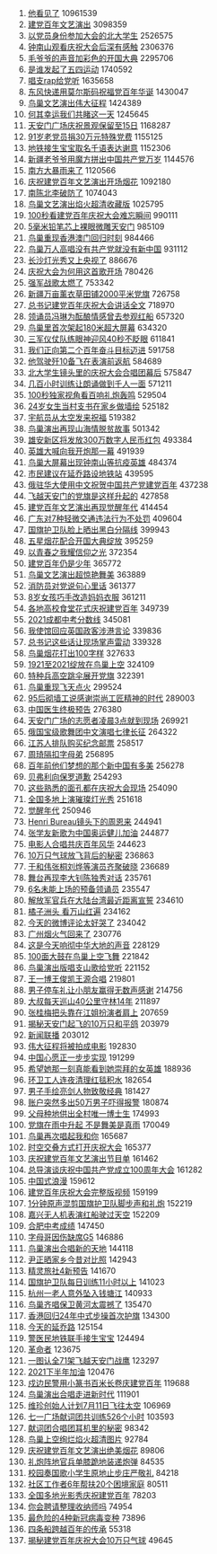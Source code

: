 1. [他看见了](https://s.weibo.com/weibo?q=%23%E4%BB%96%E7%9C%8B%E8%A7%81%E4%BA%86%23&Refer=top) 10961539
1. [建党百年文艺演出](https://s.weibo.com/weibo?q=%23%E5%BB%BA%E5%85%9A%E7%99%BE%E5%B9%B4%E6%96%87%E8%89%BA%E6%BC%94%E5%87%BA%23&Refer=top) 3098359
1. [以党员身份参加大会的北大学生](https://s.weibo.com/weibo?q=%23%E4%BB%A5%E5%85%9A%E5%91%98%E8%BA%AB%E4%BB%BD%E5%8F%82%E5%8A%A0%E5%A4%A7%E4%BC%9A%E7%9A%84%E5%8C%97%E5%A4%A7%E5%AD%A6%E7%94%9F%23&Refer=top) 2526575
1. [钟南山观看庆祝大会后深有感触](https://s.weibo.com/weibo?q=%23%E9%92%9F%E5%8D%97%E5%B1%B1%E8%A7%82%E7%9C%8B%E5%BA%86%E7%A5%9D%E5%A4%A7%E4%BC%9A%E5%90%8E%E6%B7%B1%E6%9C%89%E6%84%9F%E8%A7%A6%23&Refer=top) 2306376
1. [毛爷爷的声音加彩色的开国大典](https://s.weibo.com/weibo?q=%23%E6%AF%9B%E7%88%B7%E7%88%B7%E7%9A%84%E5%A3%B0%E9%9F%B3%E5%8A%A0%E5%BD%A9%E8%89%B2%E7%9A%84%E5%BC%80%E5%9B%BD%E5%A4%A7%E5%85%B8%23&Refer=top) 2295706
1. [是谁发起了五四运动](https://s.weibo.com/weibo?q=%23%E6%98%AF%E8%B0%81%E5%8F%91%E8%B5%B7%E4%BA%86%E4%BA%94%E5%9B%9B%E8%BF%90%E5%8A%A8%23&Refer=top) 1740592
1. [唱支rap给党听](https://s.weibo.com/weibo?q=%23%E5%94%B1%E6%94%AFrap%E7%BB%99%E5%85%9A%E5%90%AC%23&Refer=top) 1635658
1. [东风快递用莫尔斯码祝福党百年华诞](https://s.weibo.com/weibo?q=%23%E4%B8%9C%E9%A3%8E%E5%BF%AB%E9%80%92%E7%94%A8%E8%8E%AB%E5%B0%94%E6%96%AF%E7%A0%81%E7%A5%9D%E7%A6%8F%E5%85%9A%E7%99%BE%E5%B9%B4%E5%8D%8E%E8%AF%9E%23&Refer=top) 1430047
1. [鸟巢文艺演出伟大征程](https://s.weibo.com/weibo?q=%23%E9%B8%9F%E5%B7%A2%E6%96%87%E8%89%BA%E6%BC%94%E5%87%BA%E4%BC%9F%E5%A4%A7%E5%BE%81%E7%A8%8B%23&Refer=top) 1424389
1. [何其幸运我们共睹这一天](https://s.weibo.com/weibo?q=%23%E4%BD%95%E5%85%B6%E5%B9%B8%E8%BF%90%E6%88%91%E4%BB%AC%E5%85%B1%E7%9D%B9%E8%BF%99%E4%B8%80%E5%A4%A9%23&Refer=top) 1245645
1. [天安门广场庆祝景观保留至15日](https://s.weibo.com/weibo?q=%23%E5%A4%A9%E5%AE%89%E9%97%A8%E5%B9%BF%E5%9C%BA%E5%BA%86%E7%A5%9D%E6%99%AF%E8%A7%82%E4%BF%9D%E7%95%99%E8%87%B315%E6%97%A5%23&Refer=top) 1168287
1. [91岁老党员捐30万元特殊党费](https://s.weibo.com/weibo?q=%2391%E5%B2%81%E8%80%81%E5%85%9A%E5%91%98%E6%8D%9030%E4%B8%87%E5%85%83%E7%89%B9%E6%AE%8A%E5%85%9A%E8%B4%B9%23&Refer=top) 1155125
1. [地铁接生宝宝取名千语表达谢意](https://s.weibo.com/weibo?q=%23%E5%9C%B0%E9%93%81%E6%8E%A5%E7%94%9F%E5%AE%9D%E5%AE%9D%E5%8F%96%E5%90%8D%E5%8D%83%E8%AF%AD%E8%A1%A8%E8%BE%BE%E8%B0%A2%E6%84%8F%23&Refer=top) 1152306
1. [新疆老爷爷用魔方拼出中国共产党万岁](https://s.weibo.com/weibo?q=%23%E6%96%B0%E7%96%86%E8%80%81%E7%88%B7%E7%88%B7%E7%94%A8%E9%AD%94%E6%96%B9%E6%8B%BC%E5%87%BA%E4%B8%AD%E5%9B%BD%E5%85%B1%E4%BA%A7%E5%85%9A%E4%B8%87%E5%B2%81%23&Refer=top) 1144576
1. [南方大暴雨来了](https://s.weibo.com/weibo?q=%23%E5%8D%97%E6%96%B9%E5%A4%A7%E6%9A%B4%E9%9B%A8%E6%9D%A5%E4%BA%86%23&Refer=top) 1120566
1. [庆祝建党百年文艺演出开场烟花](https://s.weibo.com/weibo?q=%23%E5%BA%86%E7%A5%9D%E5%BB%BA%E5%85%9A%E7%99%BE%E5%B9%B4%E6%96%87%E8%89%BA%E6%BC%94%E5%87%BA%E5%BC%80%E5%9C%BA%E7%83%9F%E8%8A%B1%23&Refer=top) 1092180
1. [南陈北李破防了](https://s.weibo.com/weibo?q=%23%E5%8D%97%E9%99%88%E5%8C%97%E6%9D%8E%E7%A0%B4%E9%98%B2%E4%BA%86%23&Refer=top) 1074043
1. [鸟巢文艺演出焰火超清收藏版](https://s.weibo.com/weibo?q=%23%E9%B8%9F%E5%B7%A2%E6%96%87%E8%89%BA%E6%BC%94%E5%87%BA%E7%84%B0%E7%81%AB%E8%B6%85%E6%B8%85%E6%94%B6%E8%97%8F%E7%89%88%23&Refer=top) 1025795
1. [100秒看建党百年庆祝大会难忘瞬间](https://s.weibo.com/weibo?q=%23100%E7%A7%92%E7%9C%8B%E5%BB%BA%E5%85%9A%E7%99%BE%E5%B9%B4%E5%BA%86%E7%A5%9D%E5%A4%A7%E4%BC%9A%E9%9A%BE%E5%BF%98%E7%9E%AC%E9%97%B4%23&Refer=top) 990111
1. [5毫米铅笔芯上裸眼微雕天安门](https://s.weibo.com/weibo?q=%235%E6%AF%AB%E7%B1%B3%E9%93%85%E7%AC%94%E8%8A%AF%E4%B8%8A%E8%A3%B8%E7%9C%BC%E5%BE%AE%E9%9B%95%E5%A4%A9%E5%AE%89%E9%97%A8%23&Refer=top) 985109
1. [鸟巢重现香港澳门回归时刻](https://s.weibo.com/weibo?q=%23%E9%B8%9F%E5%B7%A2%E9%87%8D%E7%8E%B0%E9%A6%99%E6%B8%AF%E6%BE%B3%E9%97%A8%E5%9B%9E%E5%BD%92%E6%97%B6%E5%88%BB%23&Refer=top) 984466
1. [鸟巢万人高唱没有共产党就没有新中国](https://s.weibo.com/weibo?q=%23%E9%B8%9F%E5%B7%A2%E4%B8%87%E4%BA%BA%E9%AB%98%E5%94%B1%E6%B2%A1%E6%9C%89%E5%85%B1%E4%BA%A7%E5%85%9A%E5%B0%B1%E6%B2%A1%E6%9C%89%E6%96%B0%E4%B8%AD%E5%9B%BD%23&Refer=top) 931112
1. [长沙灯光秀又上央视了](https://s.weibo.com/weibo?q=%23%E9%95%BF%E6%B2%99%E7%81%AF%E5%85%89%E7%A7%80%E5%8F%88%E4%B8%8A%E5%A4%AE%E8%A7%86%E4%BA%86%23&Refer=top) 886676
1. [庆祝大会为何用这首歌开场](https://s.weibo.com/weibo?q=%23%E5%BA%86%E7%A5%9D%E5%A4%A7%E4%BC%9A%E4%B8%BA%E4%BD%95%E7%94%A8%E8%BF%99%E9%A6%96%E6%AD%8C%E5%BC%80%E5%9C%BA%23&Refer=top) 780426
1. [强军战歌太燃了](https://s.weibo.com/weibo?q=%23%E5%BC%BA%E5%86%9B%E6%88%98%E6%AD%8C%E5%A4%AA%E7%87%83%E4%BA%86%23&Refer=top) 753342
1. [新疆万亩薰衣草田铺2000平米党旗](https://s.weibo.com/weibo?q=%23%E6%96%B0%E7%96%86%E4%B8%87%E4%BA%A9%E8%96%B0%E8%A1%A3%E8%8D%89%E7%94%B0%E9%93%BA2000%E5%B9%B3%E7%B1%B3%E5%85%9A%E6%97%97%23&Refer=top) 726758
1. [总书记建党百年庆祝大会讲话全文](https://s.weibo.com/weibo?q=%23%E6%80%BB%E4%B9%A6%E8%AE%B0%E5%BB%BA%E5%85%9A%E7%99%BE%E5%B9%B4%E5%BA%86%E7%A5%9D%E5%A4%A7%E4%BC%9A%E8%AE%B2%E8%AF%9D%E5%85%A8%E6%96%87%23&Refer=top) 718970
1. [领诵员冯琳为酝酿情感曾去参观红船](https://s.weibo.com/weibo?q=%23%E9%A2%86%E8%AF%B5%E5%91%98%E5%86%AF%E7%90%B3%E4%B8%BA%E9%85%9D%E9%85%BF%E6%83%85%E6%84%9F%E6%9B%BE%E5%8E%BB%E5%8F%82%E8%A7%82%E7%BA%A2%E8%88%B9%23&Refer=top) 657320
1. [鸟巢里首次架起180米超大屏幕](https://s.weibo.com/weibo?q=%23%E9%B8%9F%E5%B7%A2%E9%87%8C%E9%A6%96%E6%AC%A1%E6%9E%B6%E8%B5%B7180%E7%B1%B3%E8%B6%85%E5%A4%A7%E5%B1%8F%E5%B9%95%23&Refer=top) 634320
1. [三军仪仗队练眼神迎风40秒不眨眼](https://s.weibo.com/weibo?q=%23%E4%B8%89%E5%86%9B%E4%BB%AA%E4%BB%97%E9%98%9F%E7%BB%83%E7%9C%BC%E7%A5%9E%E8%BF%8E%E9%A3%8E40%E7%A7%92%E4%B8%8D%E7%9C%A8%E7%9C%BC%23&Refer=top) 611841
1. [我们正向第二个百年奋斗目标迈进](https://s.weibo.com/weibo?q=%23%E6%88%91%E4%BB%AC%E6%AD%A3%E5%90%91%E7%AC%AC%E4%BA%8C%E4%B8%AA%E7%99%BE%E5%B9%B4%E5%A5%8B%E6%96%97%E7%9B%AE%E6%A0%87%E8%BF%88%E8%BF%9B%23&Refer=top) 591758
1. [他驾驶歼10备飞在表演前返航](https://s.weibo.com/weibo?q=%23%E4%BB%96%E9%A9%BE%E9%A9%B6%E6%AD%BC10%E5%A4%87%E9%A3%9E%E5%9C%A8%E8%A1%A8%E6%BC%94%E5%89%8D%E8%BF%94%E8%88%AA%23&Refer=top) 584689
1. [北大学生镜头里的庆祝大会合唱团幕后](https://s.weibo.com/weibo?q=%23%E5%8C%97%E5%A4%A7%E5%AD%A6%E7%94%9F%E9%95%9C%E5%A4%B4%E9%87%8C%E7%9A%84%E5%BA%86%E7%A5%9D%E5%A4%A7%E4%BC%9A%E5%90%88%E5%94%B1%E5%9B%A2%E5%B9%95%E5%90%8E%23&Refer=top) 575847
1. [几百小时训练让朗诵做到千人一面](https://s.weibo.com/weibo?q=%23%E5%87%A0%E7%99%BE%E5%B0%8F%E6%97%B6%E8%AE%AD%E7%BB%83%E8%AE%A9%E6%9C%97%E8%AF%B5%E5%81%9A%E5%88%B0%E5%8D%83%E4%BA%BA%E4%B8%80%E9%9D%A2%23&Refer=top) 571211
1. [100秒独家视角看百响礼炮轰鸣](https://s.weibo.com/weibo?q=%23100%E7%A7%92%E7%8B%AC%E5%AE%B6%E8%A7%86%E8%A7%92%E7%9C%8B%E7%99%BE%E5%93%8D%E7%A4%BC%E7%82%AE%E8%BD%B0%E9%B8%A3%23&Refer=top) 529504
1. [24岁女生当村支书在家乡做墙绘](https://s.weibo.com/weibo?q=%2324%E5%B2%81%E5%A5%B3%E7%94%9F%E5%BD%93%E6%9D%91%E6%94%AF%E4%B9%A6%E5%9C%A8%E5%AE%B6%E4%B9%A1%E5%81%9A%E5%A2%99%E7%BB%98%23&Refer=top) 525182
1. [宇航员从太空发来祝福](https://s.weibo.com/weibo?q=%23%E5%AE%87%E8%88%AA%E5%91%98%E4%BB%8E%E5%A4%AA%E7%A9%BA%E5%8F%91%E6%9D%A5%E7%A5%9D%E7%A6%8F%23&Refer=top) 519382
1. [鸟巢演出再现山海情脱贫故事](https://s.weibo.com/weibo?q=%23%E9%B8%9F%E5%B7%A2%E6%BC%94%E5%87%BA%E5%86%8D%E7%8E%B0%E5%B1%B1%E6%B5%B7%E6%83%85%E8%84%B1%E8%B4%AB%E6%95%85%E4%BA%8B%23&Refer=top) 501342
1. [雄安新区将发放300万数字人民币红包](https://s.weibo.com/weibo?q=%23%E9%9B%84%E5%AE%89%E6%96%B0%E5%8C%BA%E5%B0%86%E5%8F%91%E6%94%BE300%E4%B8%87%E6%95%B0%E5%AD%97%E4%BA%BA%E6%B0%91%E5%B8%81%E7%BA%A2%E5%8C%85%23&Refer=top) 493384
1. [英雄大喊向我开炮那一幕](https://s.weibo.com/weibo?q=%23%E8%8B%B1%E9%9B%84%E5%A4%A7%E5%96%8A%E5%90%91%E6%88%91%E5%BC%80%E7%82%AE%E9%82%A3%E4%B8%80%E5%B9%95%23&Refer=top) 491939
1. [鸟巢大屏幕出现钟南山等抗疫英雄](https://s.weibo.com/weibo?q=%23%E9%B8%9F%E5%B7%A2%E5%A4%A7%E5%B1%8F%E5%B9%95%E5%87%BA%E7%8E%B0%E9%92%9F%E5%8D%97%E5%B1%B1%E7%AD%89%E6%8A%97%E7%96%AB%E8%8B%B1%E9%9B%84%23&Refer=top) 484374
1. [市民建议在延乔路设地铁站](https://s.weibo.com/weibo?q=%23%E5%B8%82%E6%B0%91%E5%BB%BA%E8%AE%AE%E5%9C%A8%E5%BB%B6%E4%B9%94%E8%B7%AF%E8%AE%BE%E5%9C%B0%E9%93%81%E7%AB%99%23&Refer=top) 439595
1. [俄驻华大使用中文祝贺中国共产党建党百年](https://s.weibo.com/weibo?q=%23%E4%BF%84%E9%A9%BB%E5%8D%8E%E5%A4%A7%E4%BD%BF%E7%94%A8%E4%B8%AD%E6%96%87%E7%A5%9D%E8%B4%BA%E4%B8%AD%E5%9B%BD%E5%85%B1%E4%BA%A7%E5%85%9A%E5%BB%BA%E5%85%9A%E7%99%BE%E5%B9%B4%23&Refer=top) 437238
1. [飞越天安门的党旗是这样升起的](https://s.weibo.com/weibo?q=%23%E9%A3%9E%E8%B6%8A%E5%A4%A9%E5%AE%89%E9%97%A8%E7%9A%84%E5%85%9A%E6%97%97%E6%98%AF%E8%BF%99%E6%A0%B7%E5%8D%87%E8%B5%B7%E7%9A%84%23&Refer=top) 427858
1. [建党百年文艺演出再现觉醒年代](https://s.weibo.com/weibo?q=%23%E5%BB%BA%E5%85%9A%E7%99%BE%E5%B9%B4%E6%96%87%E8%89%BA%E6%BC%94%E5%87%BA%E5%86%8D%E7%8E%B0%E8%A7%89%E9%86%92%E5%B9%B4%E4%BB%A3%23&Refer=top) 414454
1. [广东对7种轻微交通违法行为不处罚](https://s.weibo.com/weibo?q=%23%E5%B9%BF%E4%B8%9C%E5%AF%B97%E7%A7%8D%E8%BD%BB%E5%BE%AE%E4%BA%A4%E9%80%9A%E8%BF%9D%E6%B3%95%E8%A1%8C%E4%B8%BA%E4%B8%8D%E5%A4%84%E7%BD%9A%23&Refer=top) 409604
1. [国旗护卫队脸上晒出黑白分隔线](https://s.weibo.com/weibo?q=%23%E5%9B%BD%E6%97%97%E6%8A%A4%E5%8D%AB%E9%98%9F%E8%84%B8%E4%B8%8A%E6%99%92%E5%87%BA%E9%BB%91%E7%99%BD%E5%88%86%E9%9A%94%E7%BA%BF%23&Refer=top) 399943
1. [五星烟花配合开国大典绽放](https://s.weibo.com/weibo?q=%23%E4%BA%94%E6%98%9F%E7%83%9F%E8%8A%B1%E9%85%8D%E5%90%88%E5%BC%80%E5%9B%BD%E5%A4%A7%E5%85%B8%E7%BB%BD%E6%94%BE%23&Refer=top) 395259
1. [以青春之我耀信仰之光](https://s.weibo.com/weibo?q=%23%E4%BB%A5%E9%9D%92%E6%98%A5%E4%B9%8B%E6%88%91%E8%80%80%E4%BF%A1%E4%BB%B0%E4%B9%8B%E5%85%89%23&Refer=top) 372354
1. [建党百年仍是少年](https://s.weibo.com/weibo?q=%23%E5%BB%BA%E5%85%9A%E7%99%BE%E5%B9%B4%E4%BB%8D%E6%98%AF%E5%B0%91%E5%B9%B4%23&Refer=top) 365772
1. [鸟巢文艺演出超惊艳舞美](https://s.weibo.com/weibo?q=%23%E9%B8%9F%E5%B7%A2%E6%96%87%E8%89%BA%E6%BC%94%E5%87%BA%E8%B6%85%E6%83%8A%E8%89%B3%E8%88%9E%E7%BE%8E%23&Refer=top) 363889
1. [消防员对党说句心里话](https://s.weibo.com/weibo?q=%E6%B6%88%E9%98%B2%E5%91%98%E5%AF%B9%E5%85%9A%E8%AF%B4%E5%8F%A5%E5%BF%83%E9%87%8C%E8%AF%9D&Refer=top) 361377
1. [8岁女孩巧手改造妈妈衣服](https://s.weibo.com/weibo?q=%238%E5%B2%81%E5%A5%B3%E5%AD%A9%E5%B7%A7%E6%89%8B%E6%94%B9%E9%80%A0%E5%A6%88%E5%A6%88%E8%A1%A3%E6%9C%8D%23&Refer=top) 361211
1. [各地高校食堂花式庆祝建党百年](https://s.weibo.com/weibo?q=%23%E5%90%84%E5%9C%B0%E9%AB%98%E6%A0%A1%E9%A3%9F%E5%A0%82%E8%8A%B1%E5%BC%8F%E5%BA%86%E7%A5%9D%E5%BB%BA%E5%85%9A%E7%99%BE%E5%B9%B4%23&Refer=top) 349739
1. [2021成都中考分数线](https://s.weibo.com/weibo?q=2021%E6%88%90%E9%83%BD%E4%B8%AD%E8%80%83%E5%88%86%E6%95%B0%E7%BA%BF&Refer=top) 345081
1. [我使馆回应英国政客涉港言论](https://s.weibo.com/weibo?q=%23%E6%88%91%E4%BD%BF%E9%A6%86%E5%9B%9E%E5%BA%94%E8%8B%B1%E5%9B%BD%E6%94%BF%E5%AE%A2%E6%B6%89%E6%B8%AF%E8%A8%80%E8%AE%BA%23&Refer=top) 339836
1. [总书记这些话让现场掌声雷动](https://s.weibo.com/weibo?q=%23%E6%80%BB%E4%B9%A6%E8%AE%B0%E8%BF%99%E4%BA%9B%E8%AF%9D%E8%AE%A9%E7%8E%B0%E5%9C%BA%E6%8E%8C%E5%A3%B0%E9%9B%B7%E5%8A%A8%23&Refer=top) 339328
1. [鸟巢烟花打出100字样](https://s.weibo.com/weibo?q=%23%E9%B8%9F%E5%B7%A2%E7%83%9F%E8%8A%B1%E6%89%93%E5%87%BA100%E5%AD%97%E6%A0%B7%23&Refer=top) 327633
1. [1921至2021绽放在鸟巢上空](https://s.weibo.com/weibo?q=%231921%E8%87%B32021%E7%BB%BD%E6%94%BE%E5%9C%A8%E9%B8%9F%E5%B7%A2%E4%B8%8A%E7%A9%BA%23&Refer=top) 324109
1. [特种兵高空跳伞展开党旗](https://s.weibo.com/weibo?q=%23%E7%89%B9%E7%A7%8D%E5%85%B5%E9%AB%98%E7%A9%BA%E8%B7%B3%E4%BC%9E%E5%B1%95%E5%BC%80%E5%85%9A%E6%97%97%23&Refer=top) 322391
1. [鸟巢重现飞天点火](https://s.weibo.com/weibo?q=%23%E9%B8%9F%E5%B7%A2%E9%87%8D%E7%8E%B0%E9%A3%9E%E5%A4%A9%E7%82%B9%E7%81%AB%23&Refer=top) 299524
1. [95后砌墙工说感谢崇尚工匠精神的时代](https://s.weibo.com/weibo?q=%2395%E5%90%8E%E7%A0%8C%E5%A2%99%E5%B7%A5%E8%AF%B4%E6%84%9F%E8%B0%A2%E5%B4%87%E5%B0%9A%E5%B7%A5%E5%8C%A0%E7%B2%BE%E7%A5%9E%E7%9A%84%E6%97%B6%E4%BB%A3%23&Refer=top) 289003
1. [中国医生终极预告](https://s.weibo.com/weibo?q=%23%E4%B8%AD%E5%9B%BD%E5%8C%BB%E7%94%9F%E7%BB%88%E6%9E%81%E9%A2%84%E5%91%8A%23&Refer=top) 276380
1. [天安门广场的志愿者凌晨3点就到现场](https://s.weibo.com/weibo?q=%23%E5%A4%A9%E5%AE%89%E9%97%A8%E5%B9%BF%E5%9C%BA%E7%9A%84%E5%BF%97%E6%84%BF%E8%80%85%E5%87%8C%E6%99%A83%E7%82%B9%E5%B0%B1%E5%88%B0%E7%8E%B0%E5%9C%BA%23&Refer=top) 269921
1. [俄国宝级歌舞团中文演唱七律长征](https://s.weibo.com/weibo?q=%23%E4%BF%84%E5%9B%BD%E5%AE%9D%E7%BA%A7%E6%AD%8C%E8%88%9E%E5%9B%A2%E4%B8%AD%E6%96%87%E6%BC%94%E5%94%B1%E4%B8%83%E5%BE%8B%E9%95%BF%E5%BE%81%23&Refer=top) 264322
1. [江苏人排队购买纪念邮票](https://s.weibo.com/weibo?q=%23%E6%B1%9F%E8%8B%8F%E4%BA%BA%E6%8E%92%E9%98%9F%E8%B4%AD%E4%B9%B0%E7%BA%AA%E5%BF%B5%E9%82%AE%E7%A5%A8%23&Refer=top) 258517
1. [周琦隔扣字母弟](https://s.weibo.com/weibo?q=%23%E5%91%A8%E7%90%A6%E9%9A%94%E6%89%A3%E5%AD%97%E6%AF%8D%E5%BC%9F%23&Refer=top) 256895
1. [百年前他们梦想的那个新中国有多美](https://s.weibo.com/weibo?q=%23%E7%99%BE%E5%B9%B4%E5%89%8D%E4%BB%96%E4%BB%AC%E6%A2%A6%E6%83%B3%E7%9A%84%E9%82%A3%E4%B8%AA%E6%96%B0%E4%B8%AD%E5%9B%BD%E6%9C%89%E5%A4%9A%E7%BE%8E%23&Refer=top) 256278
1. [贝弗利向保罗道歉](https://s.weibo.com/weibo?q=%23%E8%B4%9D%E5%BC%97%E5%88%A9%E5%90%91%E4%BF%9D%E7%BD%97%E9%81%93%E6%AD%89%23&Refer=top) 254293
1. [这些熟悉的面孔都在庆祝大会现场](https://s.weibo.com/weibo?q=%23%E8%BF%99%E4%BA%9B%E7%86%9F%E6%82%89%E7%9A%84%E9%9D%A2%E5%AD%94%E9%83%BD%E5%9C%A8%E5%BA%86%E7%A5%9D%E5%A4%A7%E4%BC%9A%E7%8E%B0%E5%9C%BA%23&Refer=top) 254090
1. [全国多地上演璀璨灯光秀](https://s.weibo.com/weibo?q=%23%E5%85%A8%E5%9B%BD%E5%A4%9A%E5%9C%B0%E4%B8%8A%E6%BC%94%E7%92%80%E7%92%A8%E7%81%AF%E5%85%89%E7%A7%80%23&Refer=top) 251618
1. [觉醒年代](https://s.weibo.com/weibo?q=%E8%A7%89%E9%86%92%E5%B9%B4%E4%BB%A3&Refer=top) 250946
1. [Henri Bureau镜头下的周恩来](https://s.weibo.com/weibo?q=Henri%20Bureau%E9%95%9C%E5%A4%B4%E4%B8%8B%E7%9A%84%E5%91%A8%E6%81%A9%E6%9D%A5&Refer=top) 244941
1. [张学友新歌为中国奥运健儿加油](https://s.weibo.com/weibo?q=%23%E5%BC%A0%E5%AD%A6%E5%8F%8B%E6%96%B0%E6%AD%8C%E4%B8%BA%E4%B8%AD%E5%9B%BD%E5%A5%A5%E8%BF%90%E5%81%A5%E5%84%BF%E5%8A%A0%E6%B2%B9%23&Refer=top) 244877
1. [电影人合唱共庆百年风华](https://s.weibo.com/weibo?q=%23%E7%94%B5%E5%BD%B1%E4%BA%BA%E5%90%88%E5%94%B1%E5%85%B1%E5%BA%86%E7%99%BE%E5%B9%B4%E9%A3%8E%E5%8D%8E%23&Refer=top) 244623
1. [10万只气球放飞背后的秘密](https://s.weibo.com/weibo?q=10%E4%B8%87%E5%8F%AA%E6%B0%94%E7%90%83%E6%94%BE%E9%A3%9E%E8%83%8C%E5%90%8E%E7%9A%84%E7%A7%98%E5%AF%86&Refer=top) 236863
1. [于和伟张桐刘烨等演员齐聚破晓](https://s.weibo.com/weibo?q=%23%E4%BA%8E%E5%92%8C%E4%BC%9F%E5%BC%A0%E6%A1%90%E5%88%98%E7%83%A8%E7%AD%89%E6%BC%94%E5%91%98%E9%BD%90%E8%81%9A%E7%A0%B4%E6%99%93%23&Refer=top) 236689
1. [舞台再现李大钊陈独秀对话](https://s.weibo.com/weibo?q=%23%E8%88%9E%E5%8F%B0%E5%86%8D%E7%8E%B0%E6%9D%8E%E5%A4%A7%E9%92%8A%E9%99%88%E7%8B%AC%E7%A7%80%E5%AF%B9%E8%AF%9D%23&Refer=top) 235761
1. [6名未能上场的预备领诵员](https://s.weibo.com/weibo?q=%236%E5%90%8D%E6%9C%AA%E8%83%BD%E4%B8%8A%E5%9C%BA%E7%9A%84%E9%A2%84%E5%A4%87%E9%A2%86%E8%AF%B5%E5%91%98%23&Refer=top) 235547
1. [解放军官兵在大陆台湾最近距离宣誓](https://s.weibo.com/weibo?q=%23%E8%A7%A3%E6%94%BE%E5%86%9B%E5%AE%98%E5%85%B5%E5%9C%A8%E5%A4%A7%E9%99%86%E5%8F%B0%E6%B9%BE%E6%9C%80%E8%BF%91%E8%B7%9D%E7%A6%BB%E5%AE%A3%E8%AA%93%23&Refer=top) 234610
1. [橘子洲头 看万山红遍](https://s.weibo.com/weibo?q=%E6%A9%98%E5%AD%90%E6%B4%B2%E5%A4%B4%20%E7%9C%8B%E4%B8%87%E5%B1%B1%E7%BA%A2%E9%81%8D&Refer=top) 234162
1. [今天的微博评论太好哭了](https://s.weibo.com/weibo?q=%23%E4%BB%8A%E5%A4%A9%E7%9A%84%E5%BE%AE%E5%8D%9A%E8%AF%84%E8%AE%BA%E5%A4%AA%E5%A5%BD%E5%93%AD%E4%BA%86%23&Refer=top) 234042
1. [广州烟火气回来了](https://s.weibo.com/weibo?q=%23%E5%B9%BF%E5%B7%9E%E7%83%9F%E7%81%AB%E6%B0%94%E5%9B%9E%E6%9D%A5%E4%BA%86%23&Refer=top) 230776
1. [这是今天响彻中华大地的声音](https://s.weibo.com/weibo?q=%23%E8%BF%99%E6%98%AF%E4%BB%8A%E5%A4%A9%E5%93%8D%E5%BD%BB%E4%B8%AD%E5%8D%8E%E5%A4%A7%E5%9C%B0%E7%9A%84%E5%A3%B0%E9%9F%B3%23&Refer=top) 228129
1. [100面大鼓在鸟巢上空飞舞](https://s.weibo.com/weibo?q=%23100%E9%9D%A2%E5%A4%A7%E9%BC%93%E5%9C%A8%E9%B8%9F%E5%B7%A2%E4%B8%8A%E7%A9%BA%E9%A3%9E%E8%88%9E%23&Refer=top) 221842
1. [鸟巢演出版唱支山歌给党听](https://s.weibo.com/weibo?q=%23%E9%B8%9F%E5%B7%A2%E6%BC%94%E5%87%BA%E7%89%88%E5%94%B1%E6%94%AF%E5%B1%B1%E6%AD%8C%E7%BB%99%E5%85%9A%E5%90%AC%23&Refer=top) 221152
1. [王一博王俊凯王源合唱](https://s.weibo.com/weibo?q=%23%E7%8E%8B%E4%B8%80%E5%8D%9A%E7%8E%8B%E4%BF%8A%E5%87%AF%E7%8E%8B%E6%BA%90%E5%90%88%E5%94%B1%23&Refer=top) 219801
1. [男子停车礼让小朋友赢得无数声感谢](https://s.weibo.com/weibo?q=%23%E7%94%B7%E5%AD%90%E5%81%9C%E8%BD%A6%E7%A4%BC%E8%AE%A9%E5%B0%8F%E6%9C%8B%E5%8F%8B%E8%B5%A2%E5%BE%97%E6%97%A0%E6%95%B0%E5%A3%B0%E6%84%9F%E8%B0%A2%23&Refer=top) 214756
1. [大叔每天巡山40公里守林14年](https://s.weibo.com/weibo?q=%23%E5%A4%A7%E5%8F%94%E6%AF%8F%E5%A4%A9%E5%B7%A1%E5%B1%B140%E5%85%AC%E9%87%8C%E5%AE%88%E6%9E%9714%E5%B9%B4%23&Refer=top) 211897
1. [张桂梅把头靠在江姐扮演者肩上](https://s.weibo.com/weibo?q=%23%E5%BC%A0%E6%A1%82%E6%A2%85%E6%8A%8A%E5%A4%B4%E9%9D%A0%E5%9C%A8%E6%B1%9F%E5%A7%90%E6%89%AE%E6%BC%94%E8%80%85%E8%82%A9%E4%B8%8A%23&Refer=top) 207659
1. [揭秘天安门起飞的10万只和平鸽](https://s.weibo.com/weibo?q=%23%E6%8F%AD%E7%A7%98%E5%A4%A9%E5%AE%89%E9%97%A8%E8%B5%B7%E9%A3%9E%E7%9A%8410%E4%B8%87%E5%8F%AA%E5%92%8C%E5%B9%B3%E9%B8%BD%23&Refer=top) 203979
1. [新闻联播](https://s.weibo.com/weibo?q=%E6%96%B0%E9%97%BB%E8%81%94%E6%92%AD&Refer=top) 203012
1. [伟大征程将被拍成电影](https://s.weibo.com/weibo?q=%23%E4%BC%9F%E5%A4%A7%E5%BE%81%E7%A8%8B%E5%B0%86%E8%A2%AB%E6%8B%8D%E6%88%90%E7%94%B5%E5%BD%B1%23&Refer=top) 192830
1. [中国心愿正一步步实现](https://s.weibo.com/weibo?q=%23%E4%B8%AD%E5%9B%BD%E5%BF%83%E6%84%BF%E6%AD%A3%E4%B8%80%E6%AD%A5%E6%AD%A5%E5%AE%9E%E7%8E%B0%23&Refer=top) 191299
1. [希望她那一刻真能看到她崇拜的女英雄](https://s.weibo.com/weibo?q=%23%E5%B8%8C%E6%9C%9B%E5%A5%B9%E9%82%A3%E4%B8%80%E5%88%BB%E7%9C%9F%E8%83%BD%E7%9C%8B%E5%88%B0%E5%A5%B9%E5%B4%87%E6%8B%9C%E7%9A%84%E5%A5%B3%E8%8B%B1%E9%9B%84%23&Refer=top) 188936
1. [环卫工人连夜清理红毯积水](https://s.weibo.com/weibo?q=%23%E7%8E%AF%E5%8D%AB%E5%B7%A5%E4%BA%BA%E8%BF%9E%E5%A4%9C%E6%B8%85%E7%90%86%E7%BA%A2%E6%AF%AF%E7%A7%AF%E6%B0%B4%23&Refer=top) 182654
1. [男子手绘亮剑人物致敬经典](https://s.weibo.com/weibo?q=%23%E7%94%B7%E5%AD%90%E6%89%8B%E7%BB%98%E4%BA%AE%E5%89%91%E4%BA%BA%E7%89%A9%E8%87%B4%E6%95%AC%E7%BB%8F%E5%85%B8%23&Refer=top) 181427
1. [账户突然多出50万男子吓得报警](https://s.weibo.com/weibo?q=%23%E8%B4%A6%E6%88%B7%E7%AA%81%E7%84%B6%E5%A4%9A%E5%87%BA50%E4%B8%87%E7%94%B7%E5%AD%90%E5%90%93%E5%BE%97%E6%8A%A5%E8%AD%A6%23&Refer=top) 180874
1. [父母种地供出全村唯一博士生](https://s.weibo.com/weibo?q=%23%E7%88%B6%E6%AF%8D%E7%A7%8D%E5%9C%B0%E4%BE%9B%E5%87%BA%E5%85%A8%E6%9D%91%E5%94%AF%E4%B8%80%E5%8D%9A%E5%A3%AB%E7%94%9F%23&Refer=top) 174993
1. [党旗在雨中升起 不是舞美是真雨](https://s.weibo.com/weibo?q=%E5%85%9A%E6%97%97%E5%9C%A8%E9%9B%A8%E4%B8%AD%E5%8D%87%E8%B5%B7%20%E4%B8%8D%E6%98%AF%E8%88%9E%E7%BE%8E%E6%98%AF%E7%9C%9F%E9%9B%A8&Refer=top) 170049
1. [鸟巢再次唱起我和你](https://s.weibo.com/weibo?q=%23%E9%B8%9F%E5%B7%A2%E5%86%8D%E6%AC%A1%E5%94%B1%E8%B5%B7%E6%88%91%E5%92%8C%E4%BD%A0%23&Refer=top) 165687
1. [时空交叠方式打开庆祝大会](https://s.weibo.com/weibo?q=%23%E6%97%B6%E7%A9%BA%E4%BA%A4%E5%8F%A0%E6%96%B9%E5%BC%8F%E6%89%93%E5%BC%80%E5%BA%86%E7%A5%9D%E5%A4%A7%E4%BC%9A%23&Refer=top) 165377
1. [庆祝建党百年文艺演出节目单](https://s.weibo.com/weibo?q=%23%E5%BA%86%E7%A5%9D%E5%BB%BA%E5%85%9A%E7%99%BE%E5%B9%B4%E6%96%87%E8%89%BA%E6%BC%94%E5%87%BA%E8%8A%82%E7%9B%AE%E5%8D%95%23&Refer=top) 161462
1. [总导演谈庆祝中国共产党成立100周年大会](https://s.weibo.com/weibo?q=%23%E6%80%BB%E5%AF%BC%E6%BC%94%E8%B0%88%E5%BA%86%E7%A5%9D%E4%B8%AD%E5%9B%BD%E5%85%B1%E4%BA%A7%E5%85%9A%E6%88%90%E7%AB%8B100%E5%91%A8%E5%B9%B4%E5%A4%A7%E4%BC%9A%23&Refer=top) 161282
1. [中国式浪漫](https://s.weibo.com/weibo?q=%23%E4%B8%AD%E5%9B%BD%E5%BC%8F%E6%B5%AA%E6%BC%AB%23&Refer=top) 159612
1. [建党百年庆祝大会完整版视频](https://s.weibo.com/weibo?q=%23%E5%BB%BA%E5%85%9A%E7%99%BE%E5%B9%B4%E5%BA%86%E7%A5%9D%E5%A4%A7%E4%BC%9A%E5%AE%8C%E6%95%B4%E7%89%88%E8%A7%86%E9%A2%91%23&Refer=top) 159199
1. [1分钟原声混剪国旗护卫队脚步声和礼炮](https://s.weibo.com/weibo?q=%231%E5%88%86%E9%92%9F%E5%8E%9F%E5%A3%B0%E6%B7%B7%E5%89%AA%E5%9B%BD%E6%97%97%E6%8A%A4%E5%8D%AB%E9%98%9F%E8%84%9A%E6%AD%A5%E5%A3%B0%E5%92%8C%E7%A4%BC%E7%82%AE%23&Refer=top) 152219
1. [嘉兴无人机表演红船驶过天空](https://s.weibo.com/weibo?q=%23%E5%98%89%E5%85%B4%E6%97%A0%E4%BA%BA%E6%9C%BA%E8%A1%A8%E6%BC%94%E7%BA%A2%E8%88%B9%E9%A9%B6%E8%BF%87%E5%A4%A9%E7%A9%BA%23&Refer=top) 152209
1. [合肥中考成绩](https://s.weibo.com/weibo?q=%E5%90%88%E8%82%A5%E4%B8%AD%E8%80%83%E6%88%90%E7%BB%A9&Refer=top) 147450
1. [字母哥因伤缺席G5](https://s.weibo.com/weibo?q=%23%E5%AD%97%E6%AF%8D%E5%93%A5%E5%9B%A0%E4%BC%A4%E7%BC%BA%E5%B8%ADG5%23&Refer=top) 146886
1. [鸟巢演出合唱新的天地](https://s.weibo.com/weibo?q=%23%E9%B8%9F%E5%B7%A2%E6%BC%94%E5%87%BA%E5%90%88%E5%94%B1%E6%96%B0%E7%9A%84%E5%A4%A9%E5%9C%B0%23&Refer=top) 144118
1. [尹正晒家乡今昔对比照](https://s.weibo.com/weibo?q=%23%E5%B0%B9%E6%AD%A3%E6%99%92%E5%AE%B6%E4%B9%A1%E4%BB%8A%E6%98%94%E5%AF%B9%E6%AF%94%E7%85%A7%23&Refer=top) 142943
1. [精灵旅社4新预告](https://s.weibo.com/weibo?q=%23%E7%B2%BE%E7%81%B5%E6%97%85%E7%A4%BE4%E6%96%B0%E9%A2%84%E5%91%8A%23&Refer=top) 141670
1. [国旗护卫队每日训练11小时以上](https://s.weibo.com/weibo?q=%23%E5%9B%BD%E6%97%97%E6%8A%A4%E5%8D%AB%E9%98%9F%E6%AF%8F%E6%97%A5%E8%AE%AD%E7%BB%8311%E5%B0%8F%E6%97%B6%E4%BB%A5%E4%B8%8A%23&Refer=top) 141023
1. [杭州一老人意外坠入钱塘江](https://s.weibo.com/weibo?q=%23%E6%9D%AD%E5%B7%9E%E4%B8%80%E8%80%81%E4%BA%BA%E6%84%8F%E5%A4%96%E5%9D%A0%E5%85%A5%E9%92%B1%E5%A1%98%E6%B1%9F%23&Refer=top) 140933
1. [鸟巢齐唱保卫黄河太震撼了](https://s.weibo.com/weibo?q=%23%E9%B8%9F%E5%B7%A2%E9%BD%90%E5%94%B1%E4%BF%9D%E5%8D%AB%E9%BB%84%E6%B2%B3%E5%A4%AA%E9%9C%87%E6%92%BC%E4%BA%86%23&Refer=top) 135470
1. [香港回归24年中式步操首次护旗](https://s.weibo.com/weibo?q=%23%E9%A6%99%E6%B8%AF%E5%9B%9E%E5%BD%9224%E5%B9%B4%E4%B8%AD%E5%BC%8F%E6%AD%A5%E6%93%8D%E9%A6%96%E6%AC%A1%E6%8A%A4%E6%97%97%23&Refer=top) 134300
1. [今天的延乔路](https://s.weibo.com/weibo?q=%23%E4%BB%8A%E5%A4%A9%E7%9A%84%E5%BB%B6%E4%B9%94%E8%B7%AF%23&Refer=top) 125154
1. [警医民地铁联手接生宝宝](https://s.weibo.com/weibo?q=%23%E8%AD%A6%E5%8C%BB%E6%B0%91%E5%9C%B0%E9%93%81%E8%81%94%E6%89%8B%E6%8E%A5%E7%94%9F%E5%AE%9D%E5%AE%9D%23&Refer=top) 124494
1. [革命者](https://s.weibo.com/weibo?q=%E9%9D%A9%E5%91%BD%E8%80%85&Refer=top) 123675
1. [一图认全71架飞越天安门战鹰](https://s.weibo.com/weibo?q=%23%E4%B8%80%E5%9B%BE%E8%AE%A4%E5%85%A871%E6%9E%B6%E9%A3%9E%E8%B6%8A%E5%A4%A9%E5%AE%89%E9%97%A8%E6%88%98%E9%B9%B0%23&Refer=top) 123297
1. [2021下半年加油](https://s.weibo.com/weibo?q=%232021%E4%B8%8B%E5%8D%8A%E5%B9%B4%E5%8A%A0%E6%B2%B9%23&Refer=top) 120476
1. [戍边民警用小篆书百米长卷庆建党百年](https://s.weibo.com/weibo?q=%23%E6%88%8D%E8%BE%B9%E6%B0%91%E8%AD%A6%E7%94%A8%E5%B0%8F%E7%AF%86%E4%B9%A6%E7%99%BE%E7%B1%B3%E9%95%BF%E5%8D%B7%E5%BA%86%E5%BB%BA%E5%85%9A%E7%99%BE%E5%B9%B4%23&Refer=top) 119688
1. [鸟巢演出合唱走进新时代](https://s.weibo.com/weibo?q=%23%E9%B8%9F%E5%B7%A2%E6%BC%94%E5%87%BA%E5%90%88%E5%94%B1%E8%B5%B0%E8%BF%9B%E6%96%B0%E6%97%B6%E4%BB%A3%23&Refer=top) 111901
1. [维珍创始人计划7月11日飞往太空](https://s.weibo.com/weibo?q=%23%E7%BB%B4%E7%8F%8D%E5%88%9B%E5%A7%8B%E4%BA%BA%E8%AE%A1%E5%88%927%E6%9C%8811%E6%97%A5%E9%A3%9E%E5%BE%80%E5%A4%AA%E7%A9%BA%23&Refer=top) 106969
1. [七一广场献词团共训练526个小时](https://s.weibo.com/weibo?q=%23%E4%B8%83%E4%B8%80%E5%B9%BF%E5%9C%BA%E7%8C%AE%E8%AF%8D%E5%9B%A2%E5%85%B1%E8%AE%AD%E7%BB%83526%E4%B8%AA%E5%B0%8F%E6%97%B6%23&Refer=top) 103593
1. [献词团合唱团耳机里的秘密](https://s.weibo.com/weibo?q=%23%E7%8C%AE%E8%AF%8D%E5%9B%A2%E5%90%88%E5%94%B1%E5%9B%A2%E8%80%B3%E6%9C%BA%E9%87%8C%E7%9A%84%E7%A7%98%E5%AF%86%23&Refer=top) 98342
1. [鸟巢上空绚烂焰火超清图片](https://s.weibo.com/weibo?q=%23%E9%B8%9F%E5%B7%A2%E4%B8%8A%E7%A9%BA%E7%BB%9A%E7%83%82%E7%84%B0%E7%81%AB%E8%B6%85%E6%B8%85%E5%9B%BE%E7%89%87%23&Refer=top) 92784
1. [庆祝建党百年文艺演出绝美烟花](https://s.weibo.com/weibo?q=%23%E5%BA%86%E7%A5%9D%E5%BB%BA%E5%85%9A%E7%99%BE%E5%B9%B4%E6%96%87%E8%89%BA%E6%BC%94%E5%87%BA%E7%BB%9D%E7%BE%8E%E7%83%9F%E8%8A%B1%23&Refer=top) 89806
1. [礼炮阵地官兵单膝跪地装递炮弹](https://s.weibo.com/weibo?q=%23%E7%A4%BC%E7%82%AE%E9%98%B5%E5%9C%B0%E5%AE%98%E5%85%B5%E5%8D%95%E8%86%9D%E8%B7%AA%E5%9C%B0%E8%A3%85%E9%80%92%E7%82%AE%E5%BC%B9%23&Refer=top) 84535
1. [校园奏国歌小学生原地止步庄严敬礼](https://s.weibo.com/weibo?q=%23%E6%A0%A1%E5%9B%AD%E5%A5%8F%E5%9B%BD%E6%AD%8C%E5%B0%8F%E5%AD%A6%E7%94%9F%E5%8E%9F%E5%9C%B0%E6%AD%A2%E6%AD%A5%E5%BA%84%E4%B8%A5%E6%95%AC%E7%A4%BC%23&Refer=top) 84218
1. [社区工作者6年帮扶20个困境家庭](https://s.weibo.com/weibo?q=%23%E7%A4%BE%E5%8C%BA%E5%B7%A5%E4%BD%9C%E8%80%856%E5%B9%B4%E5%B8%AE%E6%89%B620%E4%B8%AA%E5%9B%B0%E5%A2%83%E5%AE%B6%E5%BA%AD%23&Refer=top) 80511
1. [全国多地光影秀庆祝建党百年](https://s.weibo.com/weibo?q=%23%E5%85%A8%E5%9B%BD%E5%A4%9A%E5%9C%B0%E5%85%89%E5%BD%B1%E7%A7%80%E5%BA%86%E7%A5%9D%E5%BB%BA%E5%85%9A%E7%99%BE%E5%B9%B4%23&Refer=top) 78203
1. [你会聘请整理收纳师吗](https://s.weibo.com/weibo?q=%23%E4%BD%A0%E4%BC%9A%E8%81%98%E8%AF%B7%E6%95%B4%E7%90%86%E6%94%B6%E7%BA%B3%E5%B8%88%E5%90%97%23&Refer=top) 74954
1. [最危险的4种新冠病毒变种](https://s.weibo.com/weibo?q=%23%E6%9C%80%E5%8D%B1%E9%99%A9%E7%9A%844%E7%A7%8D%E6%96%B0%E5%86%A0%E7%97%85%E6%AF%92%E5%8F%98%E7%A7%8D%23&Refer=top) 73896
1. [四条船跨越百年的传承](https://s.weibo.com/weibo?q=%23%E5%9B%9B%E6%9D%A1%E8%88%B9%E8%B7%A8%E8%B6%8A%E7%99%BE%E5%B9%B4%E7%9A%84%E4%BC%A0%E6%89%BF%23&Refer=top) 55318
1. [揭秘建党百年庆祝大会10万只气球](https://s.weibo.com/weibo?q=%23%E6%8F%AD%E7%A7%98%E5%BB%BA%E5%85%9A%E7%99%BE%E5%B9%B4%E5%BA%86%E7%A5%9D%E5%A4%A7%E4%BC%9A10%E4%B8%87%E5%8F%AA%E6%B0%94%E7%90%83%23&Refer=top) 49645
